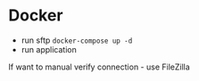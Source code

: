 # Docker

* run sftp `docker-compose up -d`
* run application

If want to manual verify connection - use FileZilla